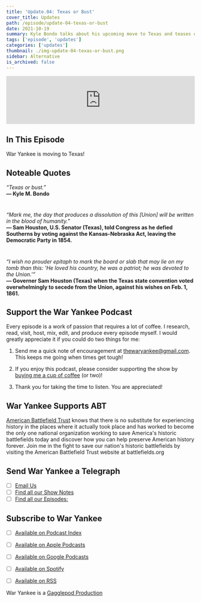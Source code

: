 ```yaml
---
title: 'Update.04: Texas or Bust'
cover_title: Updates
path: /episode/update-04-texas-or-bust
date: 2021-10-19
summary: Kyle Bondo talks about his upcoming move to Texas and teases out the what is coming up next on War Yankee.
tags: ['episode', 'updates']
categories: ['updates']
thumbnail: ./img-update-04-texas-or-bust.png
sidebar: Alternative
is_archived: false
---
```


<iframe title="Embed Player" src="https://play.libsyn.com/embed/episode/id/20875637/height/128/theme/modern/size/standard/thumbnail/yes/custom-color/2b3f55/time-start/00:00:00/playlist-height/200/direction/backward/download/yes" height="128" width="100%" scrolling="no" allowfullscreen="" webkitallowfullscreen="true" mozallowfullscreen="true" oallowfullscreen="true" msallowfullscreen="true" style="border: none;"></iframe>

## In This Episode

War Yankee is moving to Texas!

## Noteable Quotes

*“Texas or bust.”*<br />
**— Kyle M. Bondo**

#

*“Mark me, the day that produces a dissolution of this [Union] will be written in the blood of humanity.”*<br />
**— Sam Houston, U.S. Senator (Texas), told Congress as he defied Southerns by voting against the Kansas-Nebraska Act, leaving the Democratic Party in 1854.**

#

*“I wish no prouder epitaph to mark the board or slab that may lie on my tomb than this: 'He loved his country, he was a patriot; he was devoted to the Union.'”*<br />
**— Governer Sam Houston (Texas) when the Texas state convention voted overwhelmingly to secede from the Union, against his wishes on Feb. 1, 1861.**

## Support the War Yankee Podcast
Every episode is a work of passion that requires a lot of coffee. I research, read, visit, host, mix, edit, and produce every episode myself. I would greatly appreciate it if you could do two things for me:

1. Send me a quick note of encouragement at [thewaryankee@gmail.com](mailto:thewaryankee@gmail.com). This keeps me going when times get tough!

2. If you enjoy this podcast, please consider supporting the show by [buying me a cup of coffee](https://www.buymeacoffee.com/waryankee) (or two)!

3. Thank you for taking the time to listen. You are appreciated!


## War Yankee Supports ABT 
[American Battlefield Trust](https://battlefields.org) knows that there is no substitute for experiencing history in the places where it actually took place and has worked to become the only one national organization working to save America\'s historic battlefields today and discover how you can help preserve American history forever. Join me in the fight to save our nation\'s historic battlefields by visiting the American Battlefield Trust website at  battlefields.org

## Send War Yankee a Telegraph
- [ ] [Email Us](mailto:thewaryankee@gmail.com)
- [ ] [Find all our Show Notes](http://waryankee.com)
- [ ] [Find all our Episodes:](http://waryankee.libsyn.com)

## Subscribe to War Yankee
- [ ] [Available on Podcast Index](https://podcastindex.org/podcast/452056)
- [ ] [Available on Apple Podcasts]("https://podcasts.apple.com/us/podcast/war-yankee/id1522169260\")
- [ ] [Available on Google Podcasts]("https://podcasts.google.com/u/1/feed/aHR0cHM6Ly93YXJ5YW5rZWUubGlic3luLmNvbS9yc3M\")
- [ ] [Available on Spotify]("https://open.spotify.com/show/0ZUjVf8xGNunKioJR2nGes\")
- [ ] [Available on RSS]("https://waryankee.libsyn.com/rss")


War Yankee is a [Gagglepod Production](http://gagglepod.com)
